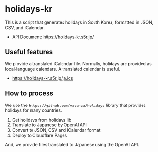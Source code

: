 # holidays-kr

This is a script that generates holidays in South Korea, formatted in JSON, CSV, and iCalendar.

- API Document: https://holidays-kr.s5r.jp/

## Useful features

We provide a translated iCalendar file. Normally, holidays are provided as local-language calendars. A translated calendar is useful.

- https://holidays-kr.s5r.jp/ja.ics

## How to process

We use the `https://github.com/vacanza/holidays` library that provides holidays for many countries.

1. Get holidays from holidays lib
2. Translate to Japanese by OpenAI API
3. Convert to JSON, CSV and iCalendar format
4. Deploy to Cloudflare Pages

And, we provide files translated to Japanese using the OpenAI API.
